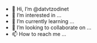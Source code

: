 - 👋 Hi, I’m @datvtzodinet
- 👀 I’m interested in ...
- 🌱 I’m currently learning ...
- 💞️ I’m looking to collaborate on ...
- 📫 How to reach me ...

<!---
datvtzodinet/datvtzodinet is a ✨ special ✨ repository because its `README.md` (this file) appears on your GitHub profile.
You can click the Preview link to take a look at your changes.
--->
